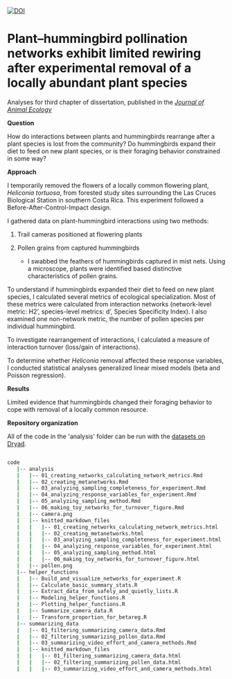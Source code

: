 [![DOI](https://zenodo.org/badge/DOI/10.5281/zenodo.7882149.svg)](https://doi.org/10.5281/zenodo.7882149)

# Plant–hummingbird pollination networks exhibit limited rewiring after experimental removal of a locally abundant plant species

Analyses for third chapter of dissertation, published in the [*Journal of Animal Ecology*](https://doi.org/10.1111/1365-2656.13935)

**Question** 

How do interactions between plants and hummingbirds rearrange after a plant species is lost from the community? Do hummingbirds expand their diet to feed on new plant species, or is their foraging behavior constrained in some way?

**Approach**

I temporarily removed the flowers of a locally common flowering plant, *Heliconia tortuosa*, from forested study sites surrounding the Las Cruces Biological Station in southern Costa Rica. This experiment followed a Before-After-Control-Impact design.

I gathered data on plant-hummingbird interactions using two methods:

1.	Trail cameras positioned at flowering plants

2.	Pollen grains from captured hummingbirds
    - I swabbed the feathers of hummingbirds captured in mist nets. Using a microscope, plants were identified based distinctive characteristics of pollen grains.

To understand if hummingbirds expanded their diet to feed on new plant species, I calculated several metrics of ecological specialization. Most of these metrics were calculated from interaction networks (network-level metric: H2’, species-level metrics: d’, Species Specificity Index). I also examined one non-network metric, the number of pollen species per individual hummingbird.

To investigate rearrangement of interactions, I calculated a measure of interaction turnover (loss/gain of interactions).

To determine whether *Heliconia* removal affected these response variables, I conducted statistical analyses generalized linear mixed models (beta and Poisson regression).

**Results**

Limited evidence that hummingbirds changed their foraging behavior to cope with removal of a locally common resource.

**Repository organization**

All of the code in the 'analysis' folder can be run with the [datasets on Dryad](https://doi.org/10.5061/dryad.70rxwdc34).

```bash

code
   |-- analysis
   |   |-- 01_creating_networks_calculating_network_metrics.Rmd
   |   |-- 02_creating_metanetworks.Rmd
   |   |-- 03_analyzing_sampling_completeness_for_experiment.Rmd
   |   |-- 04_analyzing_response_variables_for_experiment.Rmd
   |   |-- 05_analyzing_sampling_method.Rmd
   |   |-- 06_making_toy_networks_for_turnover_figure.Rmd
   |   |-- camera.png
   |   |-- knitted_markdown_files
   |   |   |-- 01_creating_networks_calculating_network_metrics.html
   |   |   |-- 02_creating_metanetworks.html
   |   |   |-- 03_analyzing_sampling_completeness_for_experiment.html
   |   |   |-- 04_analyzing_response_variables_for_experiment.html
   |   |   |-- 05_analyzing_sampling_method.html
   |   |   |-- 06_making_toy_networks_for_turnover_figure.html
   |   |-- pollen.png
   |-- helper_functions
   |   |-- Build_and_visualize_networks_for_experiment.R
   |   |-- Calculate_basic_summary_stats.R
   |   |-- Extract_data_from_safely_and_quietly_lists.R
   |   |-- Modeling_helper_functions.R
   |   |-- Plotting_helper_functions.R
   |   |-- Summarize_camera_data.R
   |   |-- Transform_proportion_for_betareg.R
   |-- summarizing_data
   |   |-- 01_filtering_summarizing_camera_data.Rmd
   |   |-- 02_filtering_summarizing_pollen_data.Rmd
   |   |-- 03_summarizing_video_effort_and_camera_methods.Rmd
   |   |-- knitted_markdown_files
   |   |   |-- 01_filtering_summarizing_camera_data.html
   |   |   |-- 02_filtering_summarizing_pollen_data.html
   |   |   |-- 03_summarizing_video_effort_and_camera_methods.html

```
